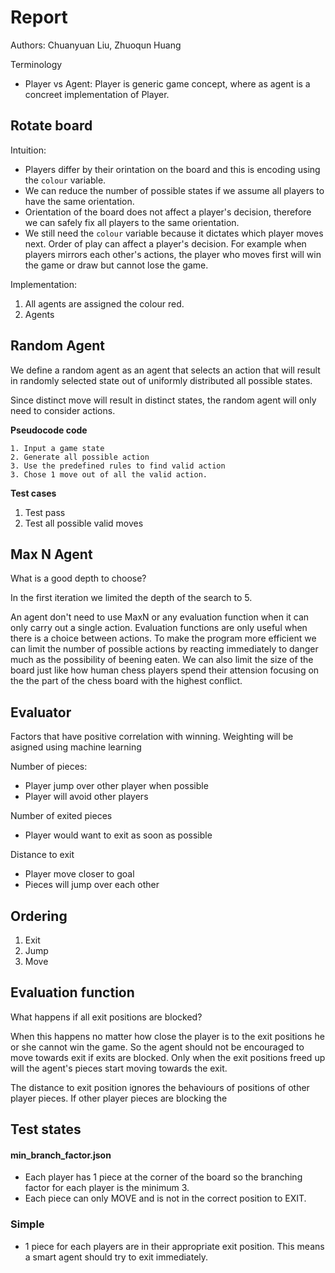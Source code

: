 # Report 

Authors: Chuanyuan Liu, Zhuoqun Huang 

Terminology

* Player vs Agent: Player is generic game concept, where as agent is a concreet implementation of Player.



## Rotate board

Intuition: 

- Players differ by their orintation on the board and this is encoding using the `colour` variable. 
- We can reduce the number of possible states if we assume all players to have the same orientation.
- Orientation of the board does not affect a player's decision, therefore we can safely fix all players to the same orientation. 
- We still need the `colour` variable because it dictates which player moves next. Order of play can affect a player's decision. For example when players mirrors each other's actions, the player who moves first will win the game or draw but cannot lose the game.

Implementation:

1. All agents are assigned the colour red. 
2. Agents 




## Random Agent
We define a random agent as an agent that selects an action that will result in randomly selected state out of uniformly distributed all possible states.

Since distinct move will result in distinct states, the random agent will only need to consider actions.

**Pseudocode code**
```text
1. Input a game state
2. Generate all possible action
3. Use the predefined rules to find valid action 
3. Chose 1 move out of all the valid action. 
```

**Test cases**

1. Test pass 
2. Test all possible valid moves





## Max N Agent

What is a good depth to choose? 

In the first iteration we limited the depth of the search to 5. 

An agent don't need to use MaxN or any evaluation function when it can only carry out a single action. Evaluation functions are only useful when there is a choice between actions. To make the program more efficient we can limit the number of possible actions by reacting immediately to danger much as the possibility of beening eaten. We can also limit the size of the board just like how human chess players spend their attension focusing on the the part of the  chess board with the highest conflict.



## Evaluator

Factors that have positive correlation with winning. Weighting will be asigned using machine learning

Number of pieces:

* Player jump over other player when possible
* Player will avoid other players

Number of exited pieces

* Player would want to exit as soon as possible

Distance to exit

* Player move closer to goal
* Pieces will jump over each other



## Ordering

1. Exit
2. Jump
3. Move



## Evaluation function

What happens if all exit positions are blocked?

When this happens no matter how close the player is to the exit positions he or she cannot win the game. So the agent should not be encouraged to move towards exit if exits are blocked. Only when the exit positions freed up will the agent's pieces start moving towards the exit. 

The distance to exit position ignores the behaviours of positions of other player pieces. If other player pieces are blocking the 



## Test states

#### min_branch_factor.json

* Each player has 1 piece at the corner of the board so the branching factor for each player is the minimum 3. 
* Each piece can only  MOVE and is not in the correct position to EXIT.

### Simple

* 1 piece for each players are in their appropriate exit position. This means a smart agent should try to exit immediately.